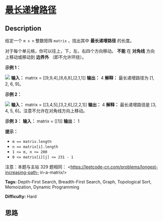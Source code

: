 # [最长递增路径][title]

## Description

给定一个 `m x n` 整数矩阵 `matrix` ，找出其中 **最长递增路径** 的长度。

对于每个单元格，你可以往上，下，左，右四个方向移动。 **不能** 在 **对角线** 方向上移动或移动到 **边界外** （即不允许环绕）。



**示例 1：**

![](https://assets.leetcode.com/uploads/2021/01/05/grid1.jpg)
            **输入：** matrix = [[9,9,4],[6,6,8],[2,1,1]]    **输出：** 4     **解释：** 最长递增路径为 [1, 2, 6, 9]。

**示例 2：**

![](https://assets.leetcode.com/uploads/2021/01/27/tmp-grid.jpg)
            **输入：** matrix = [[3,4,5],[3,2,6],[2,2,1]]    **输出：** 4     **解释：** 最长递增路径是 [3, 4, 5, 6]。注意不允许在对角线方向上移动。    

**示例 3：**
            **输入：** matrix = [[1]]    **输出：** 1    



**提示：**

  * `m == matrix.length`
  * `n == matrix[i].length`
  * `1 <= m, n <= 200`
  * `0 <= matrix[i][j] <= 231 - 1`



注意：本题与主站 329 题相同： <https://leetcode-cn.com/problems/longest-increasing-path-
in-a-matrix/>


**Tags:** Depth-First Search, Breadth-First Search, Graph, Topological Sort, Memoization, Dynamic Programming

**Difficulty:** Hard

## 思路

[title]: https://leetcode-cn.com/problems/fpTFWP
